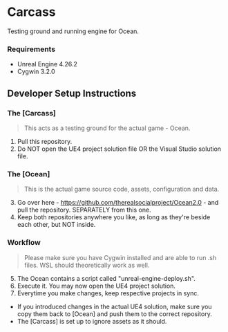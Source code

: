 # Carcass

Testing ground and running engine for Ocean.

### Requirements

* Unreal Engine 4.26.2
* Cygwin 3.2.0

## Developer Setup Instructions

### The [Carcass]

> This acts as a testing ground for the actual game - Ocean.

1. Pull this repository.
2. Do NOT open the UE4 project solution file OR the Visual Studio solution file.

### The [Ocean]

> This is the actual game source code, assets, configuration and data.

3. Go over here - https://github.com/therealsocialproject/Ocean2.0 - and pull the repository. SEPARATELY from this one.
4. Keep both repositories anywhere you like, as long as they're beside each other, but NOT inside.

### Workflow

> Please make sure you have Cygwin installed and are able to run .sh files. WSL should theoretically work as well.

5. The Ocean contains a script called "unreal-engine-deploy.sh".
6. Execute it. You may now open the UE4 project solution.
7. Everytime you make changes, keep respective projects in sync.
  * If you introduced changes in the actual UE4 solution, make sure you copy them back to [Ocean] and push them to the correct repository.
  * The [Carcass] is set up to ignore assets as it should.
